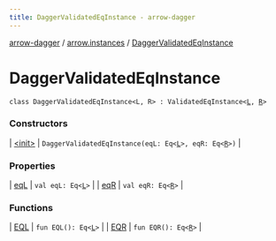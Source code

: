 ```yaml
---
title: DaggerValidatedEqInstance - arrow-dagger
---
```


[arrow-dagger](../../index.html) / [arrow.instances](../index.html) / [DaggerValidatedEqInstance](./index.html)

# DaggerValidatedEqInstance

`class DaggerValidatedEqInstance<L, R> : ValidatedEqInstance<`[`L`](index.html#L)`, `[`R`](index.html#R)`>`

### Constructors

| [&lt;init&gt;](-init-.html) | `DaggerValidatedEqInstance(eqL: Eq<`[`L`](index.html#L)`>, eqR: Eq<`[`R`](index.html#R)`>)` |

### Properties

| [eqL](eq-l.html) | `val eqL: Eq<`[`L`](index.html#L)`>` |
| [eqR](eq-r.html) | `val eqR: Eq<`[`R`](index.html#R)`>` |

### Functions

| [EQL](-e-q-l.html) | `fun EQL(): Eq<`[`L`](index.html#L)`>` |
| [EQR](-e-q-r.html) | `fun EQR(): Eq<`[`R`](index.html#R)`>` |

